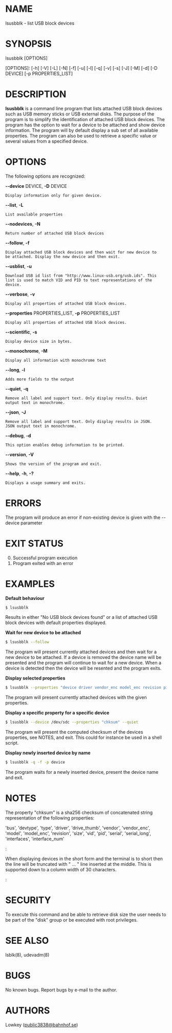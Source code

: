 # NAME
lsusbblk - list USB block devices

# SYNOPSIS
lsusbblk \[OPTIONS\]

\[OPTIONS\]: \[-h\] \[-V\] \[-L\] \[-N\] \[-f\] \[-u\] \[-l\] \[-q\] \[-v\] 
             \[-s\] \[-J\] \[-M\] \[-d\] \[-D DEVICE\] \[-p PROPERTIES_LIST\]

# DESCRIPTION
**lsusbblk** is a command line program that lists attached USB block
devices such as USB memory sticks or USB external disks. The purpose of
the program is to simplify the identification of attached USB block
devices. The program has the option to wait for a device to be attached
and show device information. The program will by default display a sub
set of all available properties. The program can also be used to
retrieve a specific value or several values from a specified device.

# OPTIONS
The following options are recognized:

**\--device** DEVICE, **-D** DEVICE 

    Display information only for given device.

**\--list**, **-L**

    List available properties

**\--nodevices**, **-N**

    Return number of attached USB block devices

**\--follow**, **-f**

    Display attached USB block devices and then wait for new device to
    be attached. Display the new device and then exit.

**\--usblist**, **-u**

    Download USB id list from "http://www.linux-usb.org/usb.ids". This
    list is used to match VID and PID to text representations of the
    device.

**\--verbose**, **-v**

    Display all properties of attached USB block devices.

**\--properties** PROPERTIES_LIST, **-p** PROPERTIES_LIST

    Display all properties of attached USB block devices.

**\--scientific**, **-s**

    Display device size in bytes.

**\--monochrome**, **-M**

    Display all information with monochrome text

**\--long**, **-l**

    Adds more fields to the output

**\--quiet**, **-q**

    Remove all label and support text. Only display results. Quiet
    output text in monochrome.

**\--json**, **-J**

    Remove all label and support text. Only display results in JSON.
    JSON output text in monochrome.

**\--debug**, **-d**

    This option enables debug information to be printed.

**\--version**, **-V**

    Shows the version of the program and exit.

**\--help**, **-h**, **-?**

    Displays a usage summary and exits.

# ERRORS

The program will produce an error if non-existing device is given with
the \--device parameter

# EXIT STATUS

0. Successful program execution
1. Program exited with an error

# EXAMPLES

**Default behaviour**

```bash
$ lsusbblk
```

Results in either "No USB block devices found" or a list of attached USB
block devices with default properties displayed.

**Wait for new device to be attached**
   
```bash
$ lsusbblk --follow
```

The program will present currently attached devices and then wait for a
new device to be attached. If a device is removed the device name will
be presented and the program will continue to wait for a new device.
When a device is detected then the device will be resented and the
program exits.

**Display selected properties**

```bash
$ lsusbblk --properties "device driver vendor_enc model_enc revision pid vid serial_long chksum"
```

The program will present currently attached devices with the given
properties.

**Display a specific property for a specific device**

```bash
$ lsusbblk --device /dev/sdc --properties "chksum" --quiet
```

The program will present the computed checksum of the devices
properties, see NOTES, and exit. This could for instance be used in a
shell script.

**Display newly inserted device by name**

```bash
$ lsusbblk -q -f -p device
```

The program waits for a newly inserted device, present the device name
and exit.

# NOTES

The property \"chksum\" is a sha256 checksum of concatenated string
representation of the following properties:

 \'bus\', \'devtype\', \'type\', \'driver\', \'drive_thumb\', \'vendor\', \'vendor_enc\', \'model\', \'model_enc\', \'revision\', \'size\', \'vid\', \'pid\', \'serial\', \'serial_long\', \'interfaces\', \'interface_num\'

:   

 When displaying devices in the short form and the terminal is to short then the line will be truncated with \" \... \" line inserted at the middle. This is supported down to a column width of 30 characters.

:   

# SECURITY

To execute this command and be able to retrieve disk size the user needs to be part of the \"disk\" group
or be executed with root privileges.

# SEE ALSO

lsblk(8), udevadm(8)

# BUGS

No known bugs. Report bugs by e-mail to the author.

# AUTHORS

Lowkey (public3838@bahnhof.se)
